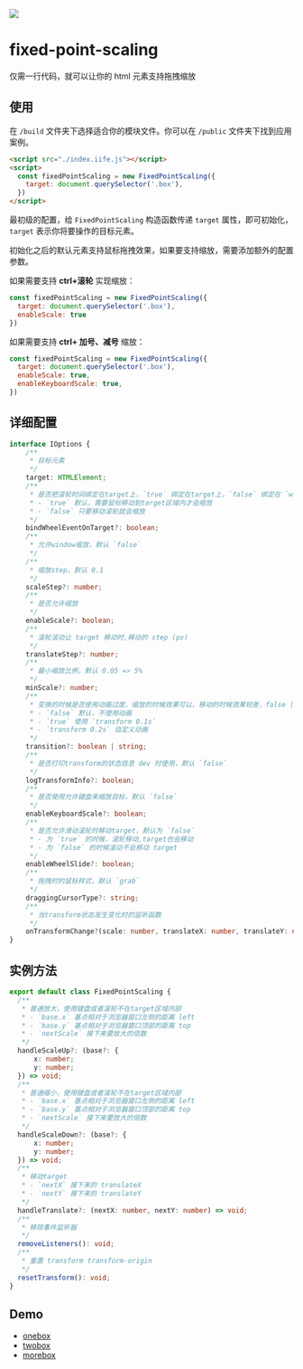 ![](http://qiniu1.lxfriday.xyz/feoffer/1675842548910_0e2e5a19-190c-487f-a1b9-f485b9d6c14d.png)

# fixed-point-scaling

仅需一行代码，就可以让你的 html 元素支持拖拽缩放

## 使用

在 `/build` 文件夹下选择适合你的模块文件。你可以在 `/public` 文件夹下找到应用案例。

```html
<script src="./index.iife.js"></script>
<script>
  const fixedPointScaling = new FixedPointScaling({
    target: document.querySelector('.box'),
  })
</script>
```

最初级的配置，给 `FixedPointScaling` 构造函数传递 `target` 属性，即可初始化，`target` 表示你将要操作的目标元素。

初始化之后的默认元素支持鼠标拖拽效果，如果要支持缩放，需要添加额外的配置参数。

如果需要支持 **ctrl+滚轮** 实现缩放：

```js
const fixedPointScaling = new FixedPointScaling({
  target: document.querySelector('.box'),
  enableScale: true
})
```

如果需要支持 **ctrl+ 加号、减号** 缩放：

```js
const fixedPointScaling = new FixedPointScaling({
  target: document.querySelector('.box'),
  enableScale: true,
  enableKeyboardScale: true,
})
```

## 详细配置

```ts
interface IOptions {
    /**
     * 目标元素
     */
    target: HTMLElement;
    /**
     * 是否把滚轮时间绑定在target上，`true` 绑定在target上，`false` 绑定在 `window` 上
     * - `true` 默认，需要鼠标移动到target区域内才会缩放
     * - `false` 只要移动滚轮就会缩放
     */
    bindWheelEventOnTarget?: boolean;
    /**
     * 允许window缩放，默认 `false`
     */
    /**
     * 缩放step，默认 0.1
     */
    scaleStep?: number;
    /**
     * 是否允许缩放
     */
    enableScale?: boolean;
    /**
     * 滚轮滚动让 target 移动时,移动的 step (px)
     */
    translateStep?: number;
    /**
     * 最小缩放比例，默认 0.05 => 5%
     */
    minScale?: number;
    /**
     * 变换的时候是否使用动画过度，缩放的时候效果可以，移动的时候效果较差，false | true | `transform 0.1s`
     * - `false` 默认，不使用动画
     * - `true` 使用 `transform 0.1s`
     * - `transform 0.2s` 自定义动画
     */
    transition?: boolean | string;
    /**
     * 是否打印transform的状态信息 dev 时使用，默认 `false`
     */
    logTransformInfo?: boolean;
    /**
     * 是否使用允许键盘来缩放目标，默认 `false`
     */
    enableKeyboardScale?: boolean;
    /**
     * 是否允许滑动滚轮时移动target，默认为 `false`
     * - 为 `true` 的时候，滚轮移动,target也会移动
     * - 为 `false` 的时候滚动不会移动 target
     */
    enableWheelSlide?: boolean;
    /**
     * 拖拽时的鼠标样式，默认 `grab`
     */
    draggingCursorType?: string;
    /**
     * 当transform状态发生变化时的监听函数
     */
    onTransformChange?(scale: number, translateX: number, translateY: number): void;
}
```

## 实例方法

```ts
export default class FixedPointScaling {
  /**
   * 普通放大，使用键盘或者滚轮不在target区域内部
   * - `base.x` 基点相对于浏览器窗口左侧的距离 left
   * - `base.y` 基点相对于浏览器窗口顶部的距离 top
   * - `nextScale` 接下来要放大的倍数
   */
  handleScaleUp?: (base?: {
      x: number;
      y: number;
  }) => void;
  /**
   * 普通缩小，使用键盘或者滚轮不在target区域内部
   * - `base.x` 基点相对于浏览器窗口左侧的距离 left
   * - `base.y` 基点相对于浏览器窗口顶部的距离 top
   * - `nextScale` 接下来要放大的倍数
   */
  handleScaleDown?: (base?: {
      x: number;
      y: number;
  }) => void;
  /**
   * 移动target
   * - `nextX` 接下来的 translateX
   * - `nextY` 接下来的 translateY
   */
  handleTranslate?: (nextX: number, nextY: number) => void;
  /**
   * 移除事件监听器
   */
  removeListeners(): void;
  /**
   * 重置 transform transform-origin
   */
  resetTransform(): void;
}
```

## Demo

- [onebox](https://qiniu1.lxfriday.xyz/feoffer/1675846507238_4ac80db3-f797-4e5e-8de3-1450f9e58329.html)
- [twobox](https://qiniu1.lxfriday.xyz/feoffer/1675846524418_f1c9e447-528c-478c-92f7-9182c820f072.html)
- [morebox](https://qiniu1.lxfriday.xyz/feoffer/1675849526930_cc65e4df-e7c0-4728-afd0-7bdedbe88e26.html)
